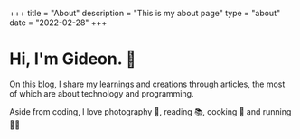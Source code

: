 +++
title = "About"
description = "This is my about page"
type = "about"
date = "2022-02-28"
+++

# Hi, I'm Gideon. 👋

On this blog, I share my learnings and creations through articles, the most of which are about technology and programming.


Aside from coding, I love photography 📸, reading 📚, cooking 🍰 and running 🏃‍♂️


